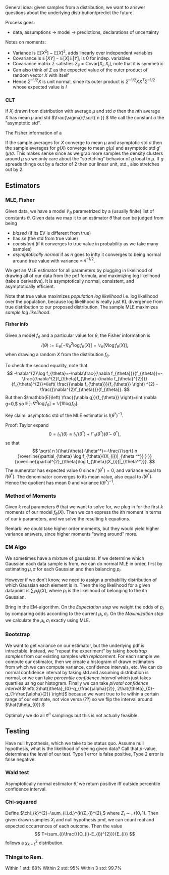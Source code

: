 General idea: given samples from a distribution, we want to answer questions about the underlying distribution/predict the future.

Process goes:
- data, assumptions -> model -> predictions, declarations of uncertainty

Notes on moments:
- Variance is $\mathbb{E}[X^{2}]-\mathbb{E}[X]^{2},$ adds linearly over independent variables
- Covariance is $\mathbb{E}[XY]-\mathbb{E}[X]\mathbb{E}[Y],$ is 0 for indep. variables
- Covariance matrix $\Sigma$ satisfies $\Sigma_{ij}=\text{Covar}[X_{i},X_{j}],$ note that it is symmetric
- Can also think of $\Sigma$ as the expected value of the outer product of random vector $X$ with itself
- Hence $\Sigma^{-1/2}X$ is unit normal, since its outer product is $\Sigma^{-1/2}X X^{T}\Sigma^{-1/2}$  whose expected value is $I$
### CLT
If $X_{i}$ drawn from distribution with average $\mu$ and std $\sigma$ then the $n$th average $\bar{X}$ has mean $\mu$ and std $\frac{\sigma}{\sqrt{ n }}.$ We call the constant $\sigma$ the "asymptotic std".

The Fisher information of a 

If the sample averages for $X$ converge to mean $\mu$ and asymptotic std $\sigma$ then the sample averages for $g(X)$ converge to mean $g(\mu)$ and asymptotic std $g'(\mu)\sigma.$
This makes sense since as we grab more samples the density clusters around $\mu$ so we only care about the "stretching" behavior of $g$ local to $\mu.$ If $g$ spreads things out by a factor of $2$ then our linear unit, std., also stretches out by 2.

## Estimators
### MLE, Fisher
Given data, we have a model $\mathbb{P}_{\theta}$ parametrized by a (usually finite) list of constants $\theta$. Given data we map it to an estimator $\hat{\theta}$ that can be judged from being
- *biased* (if its EV is different from true)
- has *se* (the std from true value)
- *consistent* (if it converges to true value in probability as we take many samples)
- *asymptotically normal* if as $n$ goes to infty it converges to being normal around true value with variance $\propto \,n^{-1/2}$.

We get an MLE estimator for all parameters by plugging in likelihood of drawing all of our data from the pdf formula, and maximizing log likelihood (take a derivative). It is asymptotically normal, consistent, and asymptotically efficient.

Note that true value maximizes *population log likelihood* i.e. log likelihood over the population, because log likelihood is really just KL divergence from true distribution to our proposed distribution. The sample MLE maximizes *sample log likelihood*.
#### Fisher info
Given a model $f_{\theta}$ and a particular value for $\theta,$ the Fisher information is
$$
I(\theta):=\mathbb{E}_{\theta}[-\nabla^{2}_{\theta}\log f_{\theta}(X)]=\mathbb{V}_{\theta}[\nabla \log f_{\theta}(X)],
$$
when drawing a random $X$ from the distribution $f_{\theta}$.

To check the second equality, note that
$$
-\nabla^{2}\log f_{\theta}=-\nabla\frac{{\nabla f_{\theta}}}{f_{\theta}}=-\frac{{\nabla^{2}f_{\theta}f_{\theta}-(\nabla f_{\theta}^{2})}}{f_{\theta}^{2}}=\left( \frac{{\nabla f_{\theta}}}{f_{\theta}} \right) ^{2} - \frac{{\nabla^{2}f_{\theta}}}{f_{\theta}}.
$$
But then $\mathbb{E}\left( \frac{{\nabla g}}{f_{\theta}} \right)=\int \nabla g=0,$ so $\mathbb{E}[-\nabla^{2}\log f_{\theta}]=\mathbb{V}[\nabla \log f_{\theta}].$

Key claim: asymptotic std of the MLE estimator is $I(\theta^{*})^{-1}.$

Proof:
Taylor expand
$$
0=l_{n}'(\theta)\approx l_{n}'(\theta^{*})+l''_{n}(\theta^{*})(\hat{\theta}-\theta^{*}),
$$
so that
$$
\sqrt{ n }(\hat{\theta}-\theta^*)=-\frac{{\sqrt{ n }\overline{\partial_{\theta}  \log f_{\theta}{(X_{i})|_{\theta ^*}} } }}{\overline{\partial^{2}_{\theta}\log f_{\theta}(X_{i})|_{\theta^*}}}.
$$
The numerator has expected value $0$ since $l'(\theta^*)=0,$ and variance equal to $I(\theta^*).$ The denominator converges to its mean value, also equal to $I(\theta^*).$ Hence the quotient has mean $0$ and variance $I(\theta^*)^{-1}.$
### Method of Moments
Given $k$ real parameters $\theta$ that we want to solve for, we plug in for the first $k$ moments of our model $f_{\theta}(X).$ Then we can express the $i$th moment in terms of our $k$ parameters, and we solve the resulting $k$ equations.

Remark: we could take higher order moments, but they would yield higher variance answers, since higher moments "swing around" more.
### EM Algo
We sometimes have a mixture of gaussians. If we determine which Gaussian each data sample is from, we can do normal MLE in order, first by estimating $\mu,\sigma$ for each Gaussian and then balancing $p_{i}.$

However if we don't know, we need to assign a probability distribution of which Gaussian each element is in. Then the log likelihood for a given datapoint is $\sum_{i}p_{i}l_{i}(X),$ where $p_{i}$ is the likelihood of belonging to the $i$th Gaussian.

Bring in the EM-algorithm. On the *Expectation step* we weight the odds of $p_{i}$ by comparing odds according to the current $\mu_{i},\sigma_{i}.$ On the *Maximization step* we calculate the $\mu_{i},\sigma_{i}$ exactly using MLE.
### Bootstrap
We want to get variance on our estimator, but the underlying pdf is intractable. Instead, we "repeat the experiment" by taking *bootstrap samples* from our existing samples *with replacement*. For each sample we compute our estimator, then we create a histogram of drawn estimators from which we can compute variance, confidence intervals, etc. We can do normal confidence interval by taking std and assuming distribution is normal, or we can take *percentile confidence interval* which just takes quartiles using our histogram. Finally we can take *pivotal confidence interval* $\left( 2\hat{\theta}_{0}-q_{\frac{\alpha}{2}}, 2\hat{\theta}_{0}-q_{1-\frac{\alpha}{2}}  \right)$ because we want true to lie within a certain range of our estimate, not vice versa (??) so we flip the interval around $\hat{\theta_{0}}.$

Optimally we do all $n^{n}$ samplings but this is not actually feasible.
## Testing
Have null hypothesis, which we take to be status quo. Assume null hypothesis, what is the likelihood of seeing given data? Call that $p$-value, determines the level of our test. Type 1 error is false positive, Type 2 error is false negative.
### Wald test
Asymptotically normal estimator $\hat{\theta},$ we return positive iff outside percentile confidence interval.
### Chi-squared
Define $\chi_{k}^{2}=\sum_{i.i.d.}^{k}Z_{i}^{2},$ where $Z_{i}\sim \mathcal N(0,1).$ Then given drawn samples $X_{i}$ and null hypothesis pmf, we can count real and expected occurrences of each outcome. Then the value
$$
T=\sum_{i}\frac{{(O_{i}-E_{i})^{2}}}{E_{i}}
$$
follows a $\chi_{k-1}^{2}$ distribution.
### Things to Rem.
Within 1 std: 68%
Within 2 std: 95%
Within 3 std: 99.7%